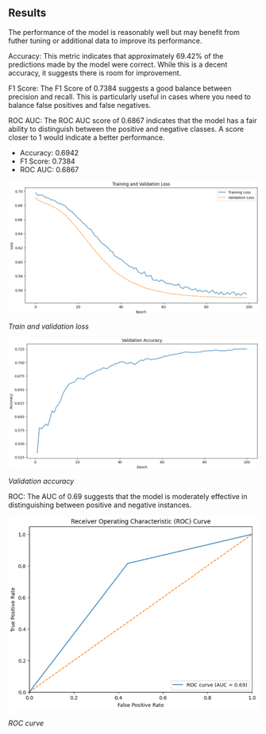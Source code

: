 ## Results

The performance of the model is reasonably well but may benefit from futher tuning or additional data to improve its performance.

Accuracy: This metric indicates that approximately 69.42% of the predictions made by the model were correct. While this is a decent accuracy, it suggests there is room for improvement.

F1 Score: The F1 Score of 0.7384 suggests a good balance between precision and recall. This is particularly useful in cases where you need to balance false positives and false negatives.

ROC AUC: The ROC AUC score of 0.6867 indicates that the model has a fair ability to distinguish between the positive and negative classes. A score closer to 1 would indicate a better performance.

- Accuracy: 0.6942 
- F1 Score: 0.7384 
- ROC AUC: 0.6867

![train](./images/train.png)

*Train and validation loss*

![acc](./images/acc.png)

*Validation accuracy*


ROC: The AUC of 0.69 suggests that the model is moderately effective in distinguishing between positive and negative instances.

![roc](./images/roc.png)

*ROC curve*




<link rel="stylesheet" type="text/css" href="./styles.css">